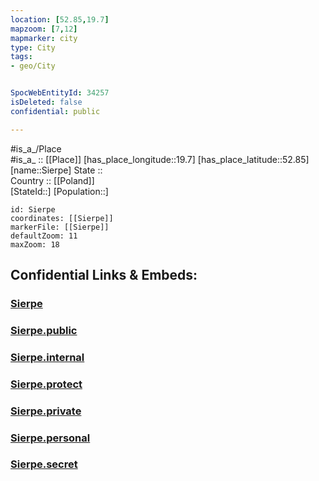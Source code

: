```yaml
---
location: [52.85,19.7] 
mapzoom: [7,12] 
mapmarker: city 
type: City
tags:
- geo/City


SpocWebEntityId: 34257
isDeleted: false
confidential: public

---
```

#is_a_/Place  
#is_a_ :: [[Place]] 
[has_place_longitude::19.7] 
[has_place_latitude::52.85] 
[name::Sierpe] 
State ::  
Country :: [[Poland]]  
[StateId::] 
[Population::] 



```leaflet
id: Sierpe
coordinates: [[Sierpe]] 
markerFile: [[Sierpe]] 
defaultZoom: 11 
maxZoom: 18
```


## Confidential Links & Embeds: 

### [Sierpe](/_Standards/Earth/Continent/Europe/Europe~East/Poland/Provinces~Poland/Masovian/City/Sierpe.md) 

### [Sierpe.public](/_public/Earth/Continent/Europe/Europe~East/Poland/Provinces~Poland/Masovian/City/Sierpe.public.md) 

### [Sierpe.internal](/_internal/Earth/Continent/Europe/Europe~East/Poland/Provinces~Poland/Masovian/City/Sierpe.internal.md) 

### [Sierpe.protect](/_protect/Earth/Continent/Europe/Europe~East/Poland/Provinces~Poland/Masovian/City/Sierpe.protect.md) 

### [Sierpe.private](/_private/Earth/Continent/Europe/Europe~East/Poland/Provinces~Poland/Masovian/City/Sierpe.private.md) 

### [Sierpe.personal](/_personal/Earth/Continent/Europe/Europe~East/Poland/Provinces~Poland/Masovian/City/Sierpe.personal.md) 

### [Sierpe.secret](/_secret/Earth/Continent/Europe/Europe~East/Poland/Provinces~Poland/Masovian/City/Sierpe.secret.md)

